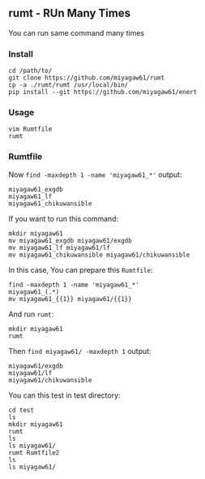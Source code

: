 ## rumt - RUn Many Times

You can run same command many times

### Install

```
cd /path/to/
git clone https://github.com/miyagaw61/rumt
cp -a ./rumt/rumt /usr/local/bin/
pip install --git https://github.com/miyagaw61/enert
```

### Usage

```
vim Rumtfile
rumt
```

### Rumtfile

Now `find -maxdepth 1 -name 'miyagaw61_*'` output:

```
miyagaw61_exgdb
miyagaw61_lf
miyagaw61_chikuwansible
```

If you want to run this command:

```
mkdir miyagaw61
mv miyagaw61_exgdb miyagaw61/exgdb
mv miyagaw61_lf miyagaw61/lf
mv miyagaw61_chikuwansible miyagaw61/chikuwansible
```

In this case, You can prepare this `Rumtfile`:

```
find -maxdepth 1 -name 'miyagaw61_*'
miyagaw61_(.*)
mv miyagaw61_{{1}} miyagaw61/{{1}}
```

And run `rumt`:

```
mkdir miyagaw61
rumt
```

Then `find miyagaw61/ -maxdepth 1` output:

```
miyagaw61/exgdb
miyagaw61/lf
miyagaw61/chikuwansible
```

You can this test in test directory:

```
cd test
ls
mkdir miyagaw61
rumt
ls
ls miyagaw61/
rumt Rumtfile2
ls
ls miyagaw61/
```
